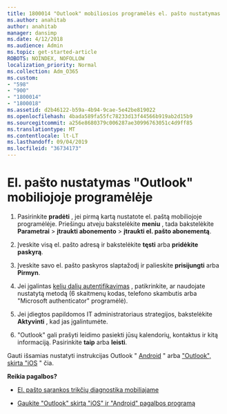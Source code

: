 ```yaml
---
title: 1800014 "Outlook" mobiliosios programėlės el. pašto nustatymas
ms.author: anahitab
author: anahitab
manager: dansimp
ms.date: 4/12/2018
ms.audience: Admin
ms.topic: get-started-article
ROBOTS: NOINDEX, NOFOLLOW
localization_priority: Normal
ms.collection: Adm_O365
ms.custom:
- "598"
- "900"
- "1800014"
- "1800018"
ms.assetid: d2b46122-b59a-4b94-9cae-5e42be819022
ms.openlocfilehash: 4bada589fa55fc78233d13f44566b919ab2d15b9
ms.sourcegitcommit: a256e8680379c006287ae30996763051c4d9ff85
ms.translationtype: MT
ms.contentlocale: lt-LT
ms.lasthandoff: 09/04/2019
ms.locfileid: "36734173"
---
```

# <a name="set-up-email-in-the-outlook-mobile-app"></a>El. pašto nustatymas "Outlook" mobiliojoje programėlėje

1. Pasirinkite **pradėti** , jei pirmą kartą nustatote el. paštą mobiliojoje programėlėje. Priešingu atveju bakstelėkite **meniu** , tada bakstelėkite **Parametrai** \> **įtraukti abonemento** \> **įtraukti el. pašto abonementą**.

2. Įveskite visą el. pašto adresą ir bakstelėkite **tęsti** arba **pridėkite paskyrą**.

3. Įveskite savo el. pašto paskyros slaptažodį ir palieskite **prisijungti** arba **Pirmyn**.

4. Jei įgalintas [kelių dalių autentifikavimas](https://docs.microsoft.com/office365/admin/security-and-compliance/set-up-multi-factor-authentication) , patikrinkite, ar naudojate nustatytą metodą (6 skaitmenų kodas, telefono skambutis arba "Microsoft authenticator" programėlė).

5. Jei įdiegtos papildomos IT administratoriaus strategijos, bakstelėkite **Aktyvinti** , kad jas įgalintumėte.

6. "Outlook" gali prašyti leidimo pasiekti jūsų kalendorių, kontaktus ir kitą informaciją. Pasirinkite **taip** arba **leisti**.

Gauti išsamias nustatyti instrukcijas Outlook " [Android](https://support.office.com/article/886db551-8dfa-4fd5-b835-f8e532091872.aspx) " arba ["Outlook", skirta "iOS](https://support.office.com/article/b2de2161-cc1d-49ef-9ef9-81acd1c8e234.aspx) " čia.
  
 **Reikia pagalbos?**
  
- [El. pašto sąrankos trikčių diagnostika mobiliajame](https://support.office.com/article/a264ef01-9c88-48fb-9285-7017e4f31f02.aspx)

- [Gaukite "Outlook" skirtą "iOS" ir "Android" pagalbos programą](https://support.office.com/article/218a22d1-9fa5-4889-b689-de1c63493243.aspx#ID0EAABAAA=Contact_Support)
